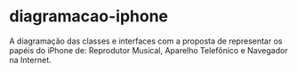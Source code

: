 # diagramacao-iphone
 A diagramação das classes e interfaces com a proposta de representar os papéis do iPhone de: Reprodutor Musical, Aparelho Telefônico e Navegador na Internet.
